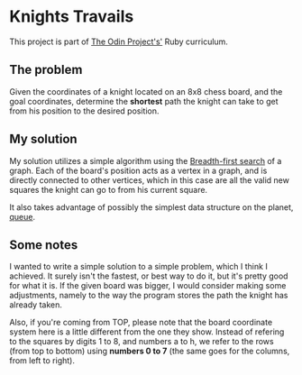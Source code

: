 # Knights Travails
This project is part of [The Odin Project's'](https://theodinproject.com) Ruby curriculum.

## The problem
Given the coordinates of a knight located on an 8x8 chess board, and the goal coordinates, determine the **shortest** path the knight can take to get from his position to the desired position.

## My solution
My solution utilizes a simple algorithm using the [Breadth-first search](https://en.wikipedia.org/wiki/Breadth-first_search) of a graph. Each of the board's position acts as a vertex in a graph, and is directly connected to other vertices, which in this case are all the valid new squares the knight can go to from his current square. 

It also takes advantage of possibly the simplest data structure on the planet, [queue](https://www.geeksforgeeks.org/queue-data-structure).

## Some notes
I wanted to write a simple solution to a simple problem, which I think I achieved. It surely isn't the fastest, or best way to do it, but it's pretty good for what it is. If the given board was bigger, I would consider making some adjustments, namely to the way the program stores the path the knight has already taken.

Also, if you're coming from TOP, please note that the board coordinate system here is a little different from the one they show. Instead of refering to the squares by digits 1 to 8, and numbers a to h, we refer to the rows (from top to bottom) using **numbers 0 to 7** (the same goes for the columns, from left to right). 

